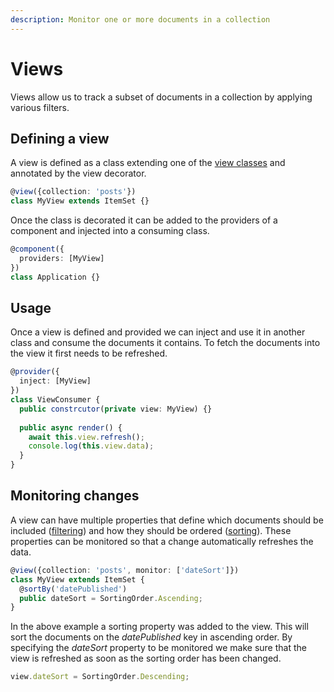 ```yaml
---
description: Monitor one or more documents in a collection
---
```


# Views

Views allow us to track a subset of documents in a collection by applying various filters.

## Defining a view

A view is defined as a class extending one of the [view classes](view-classes.md) and annotated by the view decorator.

```typescript
@view({collection: 'posts'})
class MyView extends ItemSet {}
```

Once the class is decorated it can be added to the providers of a component and injected into a consuming class.

```typescript
@component({
  providers: [MyView]
})
class Application {}
```

## Usage

Once a view is defined and provided we can inject and use it in another class and consume the documents it contains. To fetch the documents into the view it first needs to be refreshed.

```typescript
@provider({
  inject: [MyView]
})
class ViewConsumer {
  public constrcutor(private view: MyView) {}
  
  public async render() {
    await this.view.refresh();
    console.log(this.view.data);
  }
}
```

## Monitoring changes

A view can have multiple properties that define which documents should be included \([filtering](filtering.md)\) and how they should be ordered \([sorting](sorting.md)\). These properties can be monitored so that a change automatically refreshes the data.

```typescript
@view({collection: 'posts', monitor: ['dateSort']})
class MyView extends ItemSet {
  @sortBy('datePublished')
  public dateSort = SortingOrder.Ascending;
}
```

In the above example a sorting property was added to the view. This will sort the documents on the _datePublished_ key in ascending order. By specifying the _dateSort_ property to be monitored we make sure that the view is refreshed as soon as the sorting order has been changed.

```typescript
view.dateSort = SortingOrder.Descending;
```



